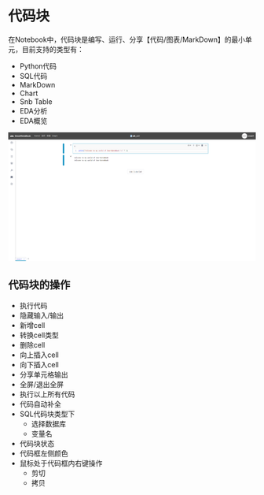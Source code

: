 # 代码块

在Notebook中，代码块是编写、运行、分享【代码/图表/MarkDown】的最小单元，目前支持的类型有：

* Python代码
* SQL代码
* MarkDown
* Chart
* Snb Table
* EDA分析
* EDA概览

![](/assets/cellfirst.png)

## 代码块的操作

* 执行代码
* 隐藏输入/输出
* 新增cell
* 转换cell类型
* 删除cell
* 向上插入cell
* 向下插入cell
* 分享单元格输出
* 全屏/退出全屏
* 执行以上所有代码
* 代码自动补全
* SQL代码块类型下
    + 选择数据库
    + 变量名
* 代码块状态
* 代码框左侧颜色
* 鼠标处于代码框内右键操作
    + 剪切
    + 拷贝












